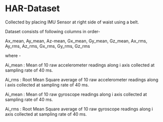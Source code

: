 # HAR-Dataset

Collected by placing IMU Sensor at right side of waist using a belt.

Dataset consists of following columns in order-

Ax_mean, Ay_mean, Az-mean, Gx_mean, Gy_mean, Gz_mean, Ax_rms, Ay_rms, Az_rms, Gx_rms, Gy_rms, Gz_rms

where - 

Ai_mean : Mean of 10 raw accelerometer readings along i axis collected at sampling rate of 40 ms.

Ai_rms : Root Mean Square average of 10 raw accelerometer readings along i axis collected at sampling rate of 40 ms.

Ai_mean : Mean of 10 raw gyroscope readings along i axis collected at sampling rate of 40 ms.

Ai_rms : Root Mean Square average of 10 raw gyroscope readings along i axis collected at sampling rate of 40 ms.
